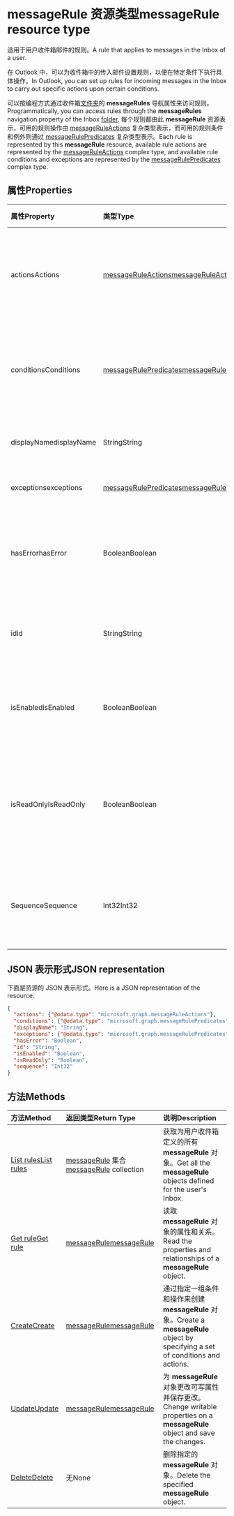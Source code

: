 # <a name="messagerule-resource-type"></a><span data-ttu-id="0b6a7-101">messageRule 资源类型</span><span class="sxs-lookup"><span data-stu-id="0b6a7-101">messageRule resource type</span></span>


<span data-ttu-id="0b6a7-102">适用于用户收件箱邮件的规则。</span><span class="sxs-lookup"><span data-stu-id="0b6a7-102">A rule that applies to messages in the Inbox of a user.</span></span>

<span data-ttu-id="0b6a7-103">在 Outlook 中，可以为收件箱中的传入邮件设置规则，以便在特定条件下执行具体操作。</span><span class="sxs-lookup"><span data-stu-id="0b6a7-103">In Outlook, you can set up rules for incoming messages in the Inbox to carry out specific actions upon certain conditions.</span></span> 

<span data-ttu-id="0b6a7-104">可以按编程方式通过收件箱[文件夹](mailfolder.md)的 **messageRules** 导航属性来访问规则。</span><span class="sxs-lookup"><span data-stu-id="0b6a7-104">Programmatically, you can access rules through the **messageRules** navigation property of the Inbox [folder](mailfolder.md).</span></span> <span data-ttu-id="0b6a7-105">每个规则都由此 **messageRule** 资源表示，可用的规则操作由 [messageRuleActions](messageruleactions.md) 复杂类型表示，而可用的规则条件和例外则通过 [messageRulePredicates](messagerulepredicates.md) 复杂类型表示。</span><span class="sxs-lookup"><span data-stu-id="0b6a7-105">Each rule is represented by this **messageRule** resource, available rule actions are represented by the [messageRuleActions](messageruleactions.md) complex type, and available rule conditions and exceptions are represented by the [messageRulePredicates](messagerulepredicates.md) complex type.</span></span>


## <a name="properties"></a><span data-ttu-id="0b6a7-106">属性</span><span class="sxs-lookup"><span data-stu-id="0b6a7-106">Properties</span></span>
| <span data-ttu-id="0b6a7-107">属性</span><span class="sxs-lookup"><span data-stu-id="0b6a7-107">Property</span></span>     | <span data-ttu-id="0b6a7-108">类型</span><span class="sxs-lookup"><span data-stu-id="0b6a7-108">Type</span></span>   |<span data-ttu-id="0b6a7-109">说明</span><span class="sxs-lookup"><span data-stu-id="0b6a7-109">Description</span></span>|
|:---------------|:--------|:----------|
| <span data-ttu-id="0b6a7-110">actions</span><span class="sxs-lookup"><span data-stu-id="0b6a7-110">Actions</span></span> | [<span data-ttu-id="0b6a7-111">messageRuleActions</span><span class="sxs-lookup"><span data-stu-id="0b6a7-111">messageRuleActions</span></span>](messageruleactions.md) | <span data-ttu-id="0b6a7-112">满足相应条件时对邮件执行的操作。</span><span class="sxs-lookup"><span data-stu-id="0b6a7-112">Actions to be taken on a message when the corresponding conditions are fulfilled.</span></span> |
| <span data-ttu-id="0b6a7-113">conditions</span><span class="sxs-lookup"><span data-stu-id="0b6a7-113">Conditions</span></span> | [<span data-ttu-id="0b6a7-114">messageRulePredicates</span><span class="sxs-lookup"><span data-stu-id="0b6a7-114">messageRulePredicates</span></span>](messagerulepredicates.md) | <span data-ttu-id="0b6a7-115">满足条件时，将触发该规则的相应操作。</span><span class="sxs-lookup"><span data-stu-id="0b6a7-115">Conditions that when fulfilled, will trigger the corresponding actions for that rule.</span></span> |
| <span data-ttu-id="0b6a7-116">displayName</span><span class="sxs-lookup"><span data-stu-id="0b6a7-116">displayName</span></span> | <span data-ttu-id="0b6a7-117">String</span><span class="sxs-lookup"><span data-stu-id="0b6a7-117">String</span></span> | <span data-ttu-id="0b6a7-118">规则的显示名称。</span><span class="sxs-lookup"><span data-stu-id="0b6a7-118">The name of the new formatting rule.</span></span> |
| <span data-ttu-id="0b6a7-119">exceptions</span><span class="sxs-lookup"><span data-stu-id="0b6a7-119">exceptions</span></span> | [<span data-ttu-id="0b6a7-120">messageRulePredicates</span><span class="sxs-lookup"><span data-stu-id="0b6a7-120">messageRulePredicates</span></span>](messagerulepredicates.md) | <span data-ttu-id="0b6a7-121">规则的例外情况。</span><span class="sxs-lookup"><span data-stu-id="0b6a7-121">Exception conditions for the rule.</span></span> |
| <span data-ttu-id="0b6a7-122">hasError</span><span class="sxs-lookup"><span data-stu-id="0b6a7-122">hasError</span></span> | <span data-ttu-id="0b6a7-123">Boolean</span><span class="sxs-lookup"><span data-stu-id="0b6a7-123">Boolean</span></span> | <span data-ttu-id="0b6a7-124">指示规则是否处于错误状态。</span><span class="sxs-lookup"><span data-stu-id="0b6a7-124">Indicates whether the rule is in an error condition.</span></span> <span data-ttu-id="0b6a7-125">只读。</span><span class="sxs-lookup"><span data-stu-id="0b6a7-125">Read-only.</span></span> |
| <span data-ttu-id="0b6a7-126">id</span><span class="sxs-lookup"><span data-stu-id="0b6a7-126">id</span></span> |<span data-ttu-id="0b6a7-127">String</span><span class="sxs-lookup"><span data-stu-id="0b6a7-127">String</span></span>|<span data-ttu-id="0b6a7-128">规则的唯一标识符。</span><span class="sxs-lookup"><span data-stu-id="0b6a7-128">The unique identifier of the rule.</span></span> <span data-ttu-id="0b6a7-129">只读。</span><span class="sxs-lookup"><span data-stu-id="0b6a7-129">Read-only.</span></span>|
| <span data-ttu-id="0b6a7-130">isEnabled</span><span class="sxs-lookup"><span data-stu-id="0b6a7-130">isEnabled</span></span> | <span data-ttu-id="0b6a7-131">Boolean</span><span class="sxs-lookup"><span data-stu-id="0b6a7-131">Boolean</span></span> | <span data-ttu-id="0b6a7-132">指示是否启用规则以应用到邮件。</span><span class="sxs-lookup"><span data-stu-id="0b6a7-132">Indicates whether the rule is enabled to be applied to messages.</span></span> |
| <span data-ttu-id="0b6a7-133">isReadOnly</span><span class="sxs-lookup"><span data-stu-id="0b6a7-133">IsReadOnly</span></span> | <span data-ttu-id="0b6a7-134">Boolean</span><span class="sxs-lookup"><span data-stu-id="0b6a7-134">Boolean</span></span> | <span data-ttu-id="0b6a7-135">表示规则是否为只读且无法由规则 REST API 修改或删除。</span><span class="sxs-lookup"><span data-stu-id="0b6a7-135">Indicates if the rule is read-only and cannot be modified or deleted by the rules REST API.</span></span> |
| <span data-ttu-id="0b6a7-136">Sequence</span><span class="sxs-lookup"><span data-stu-id="0b6a7-136">Sequence</span></span> | <span data-ttu-id="0b6a7-137">Int32</span><span class="sxs-lookup"><span data-stu-id="0b6a7-137">Int32</span></span> | <span data-ttu-id="0b6a7-138">表示在其他规则中执行规则的顺序。</span><span class="sxs-lookup"><span data-stu-id="0b6a7-138">Indicates the order in which the rule is executed, among other rules.</span></span> |


## <a name="json-representation"></a><span data-ttu-id="0b6a7-139">JSON 表示形式</span><span class="sxs-lookup"><span data-stu-id="0b6a7-139">JSON representation</span></span>
<span data-ttu-id="0b6a7-140">下面是资源的 JSON 表示形式。</span><span class="sxs-lookup"><span data-stu-id="0b6a7-140">Here is a JSON representation of the resource.</span></span>

<!-- {
  "blockType": "resource",
  "optionalProperties": [
   ],
  "@odata.type": "microsoft.graph.messageRule"
}-->

```json
{
  "actions": {"@odata.type": "microsoft.graph.messageRuleActions"},
  "conditions": {"@odata.type": "microsoft.graph.messageRulePredicates"},
  "displayName": "String",
  "exceptions": {"@odata.type": "microsoft.graph.messageRulePredicates"},
  "hasError": "Boolean",
  "id": "String",
  "isEnabled": "Boolean",
  "isReadOnly": "Boolean",
  "sequence": "Int32"
}

```

## <a name="methods"></a><span data-ttu-id="0b6a7-141">方法</span><span class="sxs-lookup"><span data-stu-id="0b6a7-141">Methods</span></span>
| <span data-ttu-id="0b6a7-142">方法</span><span class="sxs-lookup"><span data-stu-id="0b6a7-142">Method</span></span>           | <span data-ttu-id="0b6a7-143">返回类型</span><span class="sxs-lookup"><span data-stu-id="0b6a7-143">Return Type</span></span>    |<span data-ttu-id="0b6a7-144">说明</span><span class="sxs-lookup"><span data-stu-id="0b6a7-144">Description</span></span>|
|:---------------|:--------|:----------|
|[<span data-ttu-id="0b6a7-145">List rules</span><span class="sxs-lookup"><span data-stu-id="0b6a7-145">List rules</span></span>](../api/mailfolder_list_messagerules.md) | <span data-ttu-id="0b6a7-146">[messageRule](messagerule.md) 集合</span><span class="sxs-lookup"><span data-stu-id="0b6a7-146">[messageRule](messagerule.md) collection</span></span> |<span data-ttu-id="0b6a7-147">获取为用户收件箱定义的所有 **messageRule** 对象。</span><span class="sxs-lookup"><span data-stu-id="0b6a7-147">Get all the **messageRule** objects defined for the user's Inbox.</span></span>|
|[<span data-ttu-id="0b6a7-148">Get rule</span><span class="sxs-lookup"><span data-stu-id="0b6a7-148">Get rule</span></span>](../api/messagerule_get.md) | [<span data-ttu-id="0b6a7-149">messageRule</span><span class="sxs-lookup"><span data-stu-id="0b6a7-149">messageRule</span></span>](messagerule.md) |<span data-ttu-id="0b6a7-150">读取 **messageRule** 对象的属性和关系。</span><span class="sxs-lookup"><span data-stu-id="0b6a7-150">Read the properties and relationships of a **messageRule** object.</span></span>|
|[<span data-ttu-id="0b6a7-151">Create</span><span class="sxs-lookup"><span data-stu-id="0b6a7-151">Create</span></span>](../api/mailfolder_post_messagerules.md) | [<span data-ttu-id="0b6a7-152">messageRule</span><span class="sxs-lookup"><span data-stu-id="0b6a7-152">messageRule</span></span>](messagerule.md) |<span data-ttu-id="0b6a7-153">通过指定一组条件和操作来创建 **messageRule** 对象。</span><span class="sxs-lookup"><span data-stu-id="0b6a7-153">Create a **messageRule** object by specifying a set of conditions and actions.</span></span>|
|[<span data-ttu-id="0b6a7-154">Update</span><span class="sxs-lookup"><span data-stu-id="0b6a7-154">Update</span></span>](../api/messagerule_update.md) | [<span data-ttu-id="0b6a7-155">messageRule</span><span class="sxs-lookup"><span data-stu-id="0b6a7-155">messageRule</span></span>](messagerule.md) |<span data-ttu-id="0b6a7-156">为 **messageRule** 对象更改可写属性并保存更改。</span><span class="sxs-lookup"><span data-stu-id="0b6a7-156">Change writable properties on a **messageRule** object and save the changes.</span></span> |
|[<span data-ttu-id="0b6a7-157">Delete</span><span class="sxs-lookup"><span data-stu-id="0b6a7-157">Delete</span></span>](../api/messagerule_delete.md) | <span data-ttu-id="0b6a7-158">无</span><span class="sxs-lookup"><span data-stu-id="0b6a7-158">None</span></span> |<span data-ttu-id="0b6a7-159">删除指定的 **messageRule** 对象。</span><span class="sxs-lookup"><span data-stu-id="0b6a7-159">Delete the specified **messageRule** object.</span></span> |

<!-- uuid: 8fcb5dbc-d5aa-4681-8e31-b001d5168d79
2015-10-25 14:57:30 UTC -->
<!-- {
  "type": "#page.annotation",
  "description": "messageRule resource",
  "keywords": "",
  "section": "documentation",
  "tocPath": ""
}-->